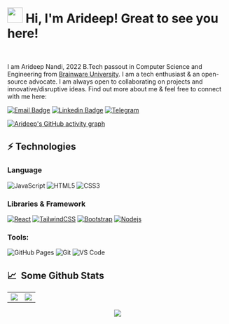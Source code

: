 # <img src="https://cdn.jsdelivr.net/gh/Th3Wall/assets-cdn/PersonalGithubReadme/HandGreet.gif" width="35px" />&nbsp;<b>Hi, I'm Arideep! Great to see you here!</b>
<br>

I am Arideep Nandi, 2022 B.Tech passout in Computer Science and Engineering from [Brainware University](https://www.brainwareuniversity.ac.in/). I am a tech enthusiast & an open-source advocate. I am always open to collaborating on projects and innovative/disruptive ideas. Find out more about me & feel free to connect with me here:
<br>

[![Email Badge](https://img.shields.io/badge/-Email-c14438?style=flat-square&logo=Gmail&logoColor=white&link=mailto:nandiarideep@gmail.com)](mailto:nandiarideep@gmail.com)
[![Linkedin Badge](https://img.shields.io/badge/-LinkedIn-blue?style=flat-square&logo=Linkedin&logoColor=white&link=https://www.linkedin.com/in/arideep-nandi/)](https://www.linkedin.com/in/arideep-nandi/)
[![Telegram](https://img.shields.io/badge/-Telegram-blue?style=flat-square&logo=Telegram&logoColor=white)](https://t.me/nandiarideep)

[![Arideep's GitHub activity graph](https://github-readme-activity-graph.cyclic.app/graph?username=nandiarideep&theme=xcode)](https://github.com/nandiarideep)

## ⚡ Technologies

### Language

![JavaScript](https://img.shields.io/badge/-JavaScript-black?style=for-the-badge&logo=javascript)
![HTML5](https://img.shields.io/badge/-HTML5-E34F26?style=for-the-badge&logo=html5&logoColor=white)
![CSS3](https://img.shields.io/badge/-CSS3-1572B6?style=for-the-badge&logo=css3)

### Libraries & Framework

[![React](https://img.shields.io/badge/-React-black?style=for-the-badge&logo=react)](https://reactjs.org/)
[![TailwindCSS](https://img.shields.io/badge/tailwindcss-%2338B2AC.svg?&style=for-the-badge&logo=tailwind-css&logoColor=white)](https://tailwindcss.com/)
[![Bootstrap](https://img.shields.io/badge/-Bootstrap-563D7C?style=for-the-badge&logo=bootstrap)](https://getbootstrap.com/)
[![Nodejs](https://img.shields.io/badge/-Nodejs-black?style=for-the-badge&logo=Node.js)](https://nodejs.org/)

### Tools:

![GitHub Pages](https://img.shields.io/badge/GitHub%20Pages-%23327FC7.svg?logo=github&style=for-the-badge&logoColor=white)
![Git](https://img.shields.io/badge/-Git-black?style=for-the-badge&logo=git)
![VS Code](https://img.shields.io/badge/-VS%20Code-007ACC?style=for-the-badge&logo=visual-studio-code)

## 📈 &nbsp;Some Github Stats ##

<table>
<tr>
<td>
<img src="https://github-readme-stats.vercel.app/api?username=nandiarideep&include_all_commits=true&count_private=true&show_icons=true&line_height=20&theme=tokyonight"/>
<td><img src="https://github-readme-stats.vercel.app/api/top-langs?username=nandiarideep&show_icons=true&locale=en&layout=compact&theme=tokyonight" />
</td>
</tr>
</table>
<p align="center">
<img align="center" src="https://github-readme-streak-stats.herokuapp.com/?user=nandiarideep&theme=tokyonight" />
</p>
